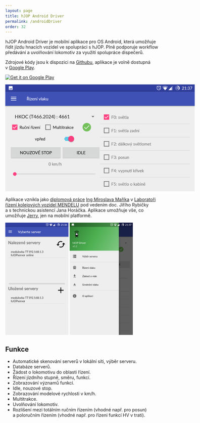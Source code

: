 ```yaml
---
layout: page
title: hJOP Android Driver
permalink: /androidDriver
order: 32
---
```


hJOP Android Driver je mobilní aplikace pro OS Android, která umožňuje řídit
jízdu hnacích vozidel ve spolupráci s hJOP. Plně podporuje workflow předávání
a uvolňování lokomotiv za využití spolupráce dispečerů.

Zdrojové kódy jsou k dispozici na
[Githubu](https://github.com/kmzbrnoI/hJOPandroidDriver), aplikace je volně
dostupná v [Google Play](https://play.google.com/store/apps/details?id=cz.mendelu.xmarik.train_manager).

<a href='https://play.google.com/store/apps/details?id=cz.mendelu.xmarik.train_manager&pcampaignid=MKT-Other-global-all-co-prtnr-py-PartBadge-Mar2515-1'><img class="no-link" alt='Get it on Google Play' src='https://play.google.com/intl/en_us/badges/images/generic/en_badge_web_generic.png' height="80px"/></a>

<img src="/assets/img/tm-rizeni.png" style="max-width: 600px;" />

Aplikace vznikla jako [diplomová práce](http://is.mendelu.cz/lide/clovek.pl?id=43049;zalozka=7;studium=77602;zp=54008;lang=cz)
[Ing Miroslava Maříka](http://is.mendelu.cz/lide/clovek.pl?id=43049;lang=cz)
v [Laboratoři řízení kolejových vozidel MENDELU](http://lrkv.pef.mendelu.cz/)
pod vedením doc. Jiřího Rybičky a s technickou asistencí Jana Horáčka. Aplikace
umožňuje vše, co umožňuje [Jerry](/Jerry), jen na mobilní platformě.

<img src="/assets/img/tm-servery.png" style="max-width: 200px;" />
<img src="/assets/img/tm-menu.png" style="max-width: 200px;" />

## Funkce

 * Automatické skenování serverů v lokální síti, výběr serveru.
 * Databáze serverů.
 * Žádost o lokomotivu do oblasti řízení.
 * Řízení jízdního stupně, směru, funkcí.
 * Zobrazování významů funkcí.
 * Idle, nouzové stop.
 * Zobrazování modelové rychlosti v km/h.
 * Multitrakce.
 * Uvolňování lokomotiv.
 * Rozlišení mezi totálním ručním řízením (vhodné např. pro posun) a poloručním
   řízením (vhodné např. pro řízeni funkcí HV v trati).

